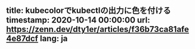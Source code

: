 title: kubecolorでkubectlの出力に色を付ける
timestamp: 2020-10-14 00:00:00
url: https://zenn.dev/dty1er/articles/f36b73ca81afe4e87dcf
lang: ja
---
